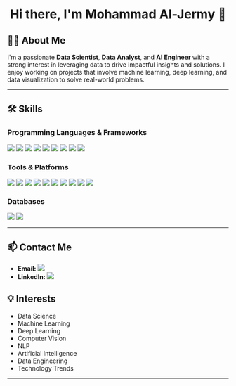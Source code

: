<h1 align="center">Hi there, I'm Mohammad Al-Jermy 👋</h1>

## 👨‍💻 About Me

I'm a passionate **Data Scientist**, **Data Analyst**, and **AI Engineer** with a strong interest in leveraging data to drive impactful insights and solutions. I enjoy working on projects that involve machine learning, deep learning, and data visualization to solve real-world problems.

---

## 🛠️ Skills

### Programming Languages & Frameworks
<p>
  <img src="https://img.shields.io/badge/Python-3776AB?style=flat&logo=python&logoColor=white"/>
  <img src="https://img.shields.io/badge/SQL-4479A1?style=flat&logo=postgresql&logoColor=white"/>
  <img src="https://img.shields.io/badge/NumPy-013243?style=flat&logo=numpy&logoColor=white"/>
  <img src="https://img.shields.io/badge/Pandas-150458?style=flat&logo=pandas&logoColor=white"/>
  <img src="https://img.shields.io/badge/Matplotlib-ffffff?style=flat&logo=matplotlib&logoColor=black"/>
  <img src="https://img.shields.io/badge/Seaborn-0690FA?style=flat&logo=python&logoColor=white"/>
  <img src="https://img.shields.io/badge/Scikit--Learn-F7931E?style=flat&logo=scikit-learn&logoColor=white"/>
  <img src="https://img.shields.io/badge/TensorFlow-FF6F00?style=flat&logo=tensorflow&logoColor=white"/>
  <img src="https://img.shields.io/badge/Keras-D00000?style=flat&logo=keras&logoColor=white"/>
</p>

### Tools & Platforms
<p>
  <img src="https://img.shields.io/badge/VS_Code-0078D4?style=flat&logo=visual%20studio%20code&logoColor=white"/>
  <img src="https://img.shields.io/badge/Jupyter-FA0F00?style=flat&logo=jupyter&logoColor=white"/>
  <img src="https://img.shields.io/badge/Google_Colab-F9AB00?style=flat&logo=google%20colab&logoColor=white"/>
  <img src="https://img.shields.io/badge/Tableau-E97627?style=flat&logo=tableau&logoColor=white"/>
  <img src="https://img.shields.io/badge/Power_BI-F2C811?style=flat&logo=power%20bi&logoColor=black"/>
  <img src="https://img.shields.io/badge/KNIME-FFC000?style=flat&logo=knime&logoColor=black"/>
  <img src="https://img.shields.io/badge/Linux-FCC624?style=flat&logo=linux&logoColor=black"/>
  <img src="https://img.shields.io/badge/MLflow-0194E2?style=flat&logo=mlflow&logoColor=white"/>
  <img src="https://img.shields.io/badge/AutoML-FF7F00?style=flat&logo=automl&logoColor=white"/>
  <img src="https://img.shields.io/badge/Ultralytics-222222?style=flat&logo=ultralytics&logoColor=white"/>
</p>

### Databases
<p>
  <img src="https://img.shields.io/badge/Oracle_SQL-F80000?style=flat&logo=oracle&logoColor=white"/>
  <img src="https://img.shields.io/badge/PostgreSQL-336791?style=flat&logo=postgresql&logoColor=white"/>
</p>

---

## 📫 Contact Me

- **Email:**    <a href="mailto:kaljermy@gmail.com"><img src="https://img.shields.io/badge/Email-D14836?style=flat&logo=gmail&logoColor=white"/></a>
- **LinkedIn:** <a href="https://www.linkedin.com/in/mohammad-aljermy/"><img src="https://img.shields.io/badge/LinkedIn-0077B5?style=flat&logo=linkedin&logoColor=white"/></a>



## 💡 Interests

- Data Science
- Machine Learning
- Deep Learning
- Computer Vision
- NLP
- Artificial Intelligence
- Data Engineering
- Technology Trends
---
